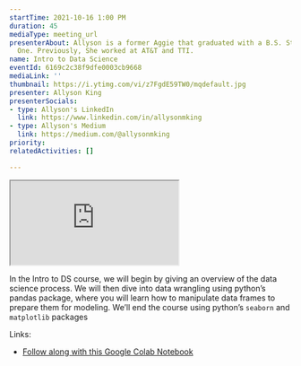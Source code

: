 ```yaml
---
startTime: 2021-10-16 1:00 PM
duration: 45
mediaType: meeting_url
presenterAbout: Allyson is a former Aggie that graduated with a B.S. Statistics and Computer Science. She currently works as a Software Engineer at Capital
  One. Previously, She worked at AT&T and TTI.
name: Intro to Data Science
eventId: 6169c2c38f9dfe0003cb9668
mediaLink: ''
thumbnail: https://i.ytimg.com/vi/z7FgdE59TW0/mqdefault.jpg
presenter: Allyson King
presenterSocials:
- type: Allyson's LinkedIn
  link: https://www.linkedin.com/in/allysonmking
- type: Allyson's Medium
  link: https://medium.com/@allysonmking
priority: 
relatedActivities: []

---
```

<div class="embed-responsive embed-responsive-16by9">
  <iframe src="https://www.youtube.com/embed/z7FgdE59TW0" title="Trailer" allowfullscreen class="embed-responsive-item"></iframe>
</div>

In the Intro to DS course, we will begin by giving an overview of the data science process. We will then dive into data wrangling using python’s pandas package, where you will learn how to manipulate data frames to prepare them for modeling. We’ll end the course using python’s `seaborn` and `matplotlib` packages

Links:

* [Follow along with this Google Colab Notebook](https://colab.research.google.com/drive/1BKCF3od6R5jIgyDOaXzLHRCQbvID7Ny9)